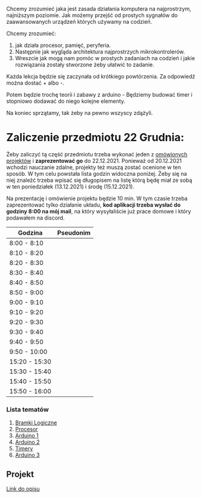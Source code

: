 Chcemy zrozumieć jaka jest zasada działania komputera na najprostrzym, najniższym
poziomie. Jak możemy przejść od prostych sygnałów do zaawansowanych urządzeń których
używamy na codzień.



Chcemy zrozumieć:

1. jak działa procesor, pamięć, peryferia.
2. Następnie jak wygląda architektura najprostrzych mikrokontrolerów.
3. Wreszcie jak mogą nam pomóc w prostych zadaniach na codzień i jakie rozwiązania
   zostały stworzone żeby ułatwić to zadanie.

Każda lekcja będzie się zaczynała od krótkiego powtórzenia. Za odpowiedź można dostać +
albo -.

Potem będzie trochę teorii i zabawy z arduino - Będziemy budować timer i stopniowo
dodawać do niego kolejne elementy.

Na koniec sprzątamy, tak żeby na pewno wszyscy zdążyli.

# Zaliczenie przedmiotu 22 Grudnia:
Żeby zaliczyć tą część przedmiotu trzeba wykonać jeden z [omówionych projektów](/projekt.md) i **zaprezentować go** do 22.12.2021. Ponieważ od 20.12.2021 wchodzi nauczanie zdalne, projekty też muszą zostać ocenione w ten sposób. W tym celu powstała lista godzin widoczna poniżej. Żeby się na niej znaleźć trzeba wpisać się długopisem na listę którą będę miał ze sobą w ten poniedziałek (13.12.2021) i środę (15.12.2021).

Na prezentację i omówienie projektu będzie 10 min. W tym czasie trzeba zaprezentować tylko działanie układu, **kod aplikacji trzeba wysłać do godziny 8:00 na mój mail**, na który wysyłaliście już prace domowe i który podawałem na discord.

| Godzina       | Pseudonim |
|---------------|-----------|
| 8:00 - 8:10   |           |
| 8:10 - 8:20   |           |
| 8:20 - 8:30   |           |
| 8:30 - 8:40   |           |
| 8:40 - 8:50   |           |
| 8:50 - 9:00   |           |
| 9:00 - 9:10   |           |
| 9:10 - 9:20   |           |
| 9:20 - 9:30   |           |
| 9:30 - 9:40   |           |
| 9:40 - 9:50   |           |
| 9:50 - 10:00  |           |
| 15:20 - 15:30 |           |
| 15:30 - 15:40 |           |
| 15:40 - 15:50 |           |
| 15:50 - 16:00 |           |

### Lista tematów

1. [Bramki Logiczne](/temat1.md)
2. [Procesor](/temat2.md)
3. [Arduino 1](/temat3.md)
4. [Arduino 2](/temat4.md)
5. [Timery](/temat5.md)
6. [Arduino 3](/temat6.md)

## Projekt
[Link do opisu](/projekt.md)

